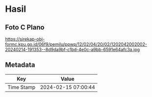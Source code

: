 # Hasil

## Foto C Plano

https://sirekap-obj-formc.kpu.go.id/06f9/pemilu/ppwp/12/02/04/20/02/1202042002002-20240214-191353--8d9da9bf-c1bd-4e0c-a9bb-6591e64afc3a.jpg


## Metadata

| Key        | Value               |
| ---------- | ------------------- |
| Time Stamp | 2024-02-15 07:00:44 |



